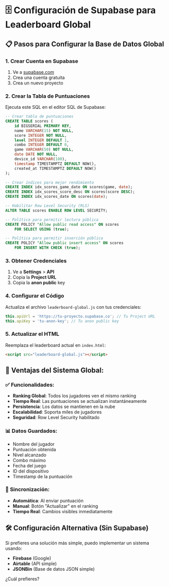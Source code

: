 # 🗄️ Configuración de Supabase para Leaderboard Global

## 📋 Pasos para Configurar la Base de Datos Global

### 1. **Crear Cuenta en Supabase**
1. Ve a [supabase.com](https://supabase.com)
2. Crea una cuenta gratuita
3. Crea un nuevo proyecto

### 2. **Crear la Tabla de Puntuaciones**
Ejecuta este SQL en el editor SQL de Supabase:

```sql
-- Crear tabla de puntuaciones
CREATE TABLE scores (
    id BIGSERIAL PRIMARY KEY,
    name VARCHAR(15) NOT NULL,
    score INTEGER NOT NULL,
    level INTEGER DEFAULT 1,
    combo INTEGER DEFAULT 0,
    game VARCHAR(50) NOT NULL,
    date DATE NOT NULL,
    device_id VARCHAR(100),
    timestamp TIMESTAMPTZ DEFAULT NOW(),
    created_at TIMESTAMPTZ DEFAULT NOW()
);

-- Crear índices para mejor rendimiento
CREATE INDEX idx_scores_game_date ON scores(game, date);
CREATE INDEX idx_scores_score_desc ON scores(score DESC);
CREATE INDEX idx_scores_date ON scores(date);

-- Habilitar Row Level Security (RLS)
ALTER TABLE scores ENABLE ROW LEVEL SECURITY;

-- Política para permitir lectura pública
CREATE POLICY "Allow public read access" ON scores
    FOR SELECT USING (true);

-- Política para permitir inserción pública
CREATE POLICY "Allow public insert access" ON scores
    FOR INSERT WITH CHECK (true);
```

### 3. **Obtener Credenciales**
1. Ve a **Settings** > **API**
2. Copia la **Project URL**
3. Copia la **anon public** key

### 4. **Configurar el Código**
Actualiza el archivo `leaderboard-global.js` con tus credenciales:

```javascript
this.apiUrl = 'https://tu-proyecto.supabase.co'; // Tu Project URL
this.apiKey = 'tu-anon-key'; // Tu anon public key
```

### 5. **Actualizar el HTML**
Reemplaza el leaderboard actual en `index.html`:

```html
<script src="leaderboard-global.js"></script>
```

## 🚀 **Ventajas del Sistema Global:**

### ✅ **Funcionalidades:**
- **Ranking Global**: Todos los jugadores ven el mismo ranking
- **Tiempo Real**: Las puntuaciones se actualizan instantáneamente
- **Persistencia**: Los datos se mantienen en la nube
- **Escalabilidad**: Soporta miles de jugadores
- **Seguridad**: Row Level Security habilitado

### 📊 **Datos Guardados:**
- Nombre del jugador
- Puntuación obtenida
- Nivel alcanzado
- Combo máximo
- Fecha del juego
- ID del dispositivo
- Timestamp de la puntuación

### 🔄 **Sincronización:**
- **Automática**: Al enviar puntuación
- **Manual**: Botón "Actualizar" en el ranking
- **Tiempo Real**: Cambios visibles inmediatamente

## 🛠️ **Configuración Alternativa (Sin Supabase)**

Si prefieres una solución más simple, puedo implementar un sistema usando:
- **Firebase** (Google)
- **Airtable** (API simple)
- **JSONBin** (Base de datos JSON simple)

¿Cuál prefieres?
